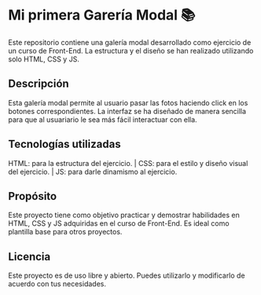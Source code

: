 # Mi primera Garería Modal 📚
Este repositorio contiene una galería modal desarrollado como ejercicio de un curso de Front-End. La estructura y el diseño se han realizado utilizando solo HTML, CSS y JS.

## Descripción
Esta galería modal permite al usuario pasar las fotos haciendo click en los botones correspondientes. La interfaz se ha diseñado de manera sencilla para que al usuariario le sea más fácil interactuar con ella.

## Tecnologías utilizadas
HTML: para la estructura del ejercicio. | CSS: para el estilo y diseño visual del ejercicio. | JS: para darle dinamismo al ejercicio.

## Propósito
Este proyecto tiene como objetivo practicar y demostrar habilidades en HTML, CSS y JS adquiridas en el curso de Front-End. Es ideal como plantilla base para otros proyectos.

## Licencia
Este proyecto es de uso libre y abierto. Puedes utilizarlo y modificarlo de acuerdo con tus necesidades. 
